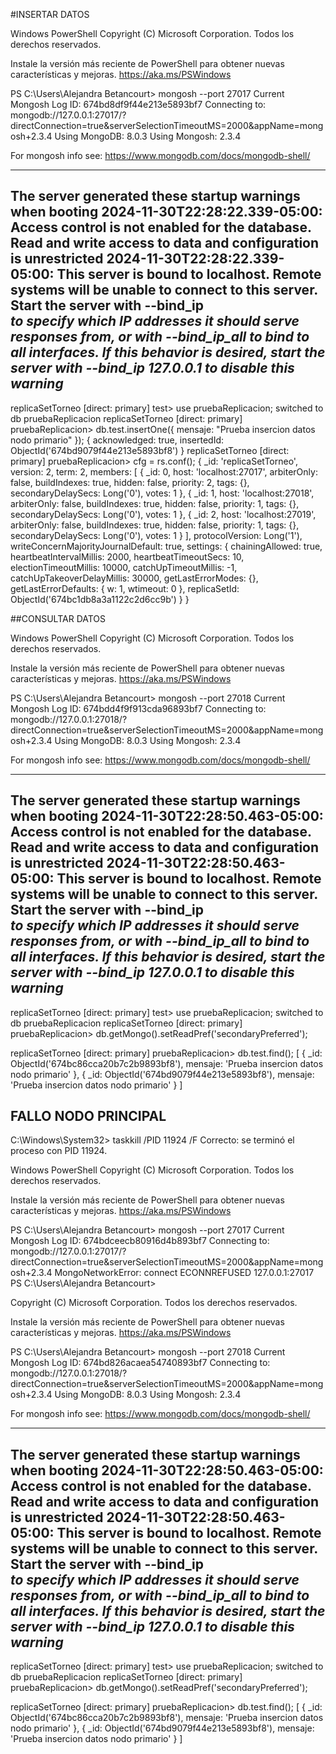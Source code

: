 #INSERTAR DATOS

Windows PowerShell
Copyright (C) Microsoft Corporation. Todos los derechos reservados.

Instale la versión más reciente de PowerShell para obtener nuevas características y mejoras. https://aka.ms/PSWindows

PS C:\Users\Alejandra Betancourt> mongosh --port 27017
Current Mongosh Log ID: 674bd8df9f44e213e5893bf7
Connecting to:          mongodb://127.0.0.1:27017/?directConnection=true&serverSelectionTimeoutMS=2000&appName=mongosh+2.3.4
Using MongoDB:          8.0.3
Using Mongosh:          2.3.4

For mongosh info see: https://www.mongodb.com/docs/mongodb-shell/

------
   The server generated these startup warnings when booting
   2024-11-30T22:28:22.339-05:00: Access control is not enabled for the database. Read and write access to data and configuration is unrestricted
   2024-11-30T22:28:22.339-05:00: This server is bound to localhost. Remote systems will be unable to connect to this server. Start the server with --bind_ip <address> to specify which IP addresses it should serve responses from, or with --bind_ip_all to bind to all interfaces. If this behavior is desired, start the server with --bind_ip 127.0.0.1 to disable this warning
------

replicaSetTorneo [direct: primary] test> use pruebaReplicacion;
switched to db pruebaReplicacion
replicaSetTorneo [direct: primary] pruebaReplicacion> db.test.insertOne({ mensaje: "Prueba insercion datos nodo primario" });
{
  acknowledged: true,
  insertedId: ObjectId('674bd9079f44e213e5893bf8')
}
replicaSetTorneo [direct: primary] pruebaReplicacion> cfg = rs.conf();
{
  _id: 'replicaSetTorneo',
  version: 2,
  term: 2,
  members: [
    {
      _id: 0,
      host: 'localhost:27017',
      arbiterOnly: false,
      buildIndexes: true,
      hidden: false,
      priority: 2,
      tags: {},
      secondaryDelaySecs: Long('0'),
      votes: 1
    },
    {
      _id: 1,
      host: 'localhost:27018',
      arbiterOnly: false,
      buildIndexes: true,
      hidden: false,
      priority: 1,
      tags: {},
      secondaryDelaySecs: Long('0'),
      votes: 1
    },
    {
      _id: 2,
      host: 'localhost:27019',
      arbiterOnly: false,
      buildIndexes: true,
      hidden: false,
      priority: 1,
      tags: {},
      secondaryDelaySecs: Long('0'),
      votes: 1
    }
  ],
  protocolVersion: Long('1'),
  writeConcernMajorityJournalDefault: true,
  settings: {
    chainingAllowed: true,
    heartbeatIntervalMillis: 2000,
    heartbeatTimeoutSecs: 10,
    electionTimeoutMillis: 10000,
    catchUpTimeoutMillis: -1,
    catchUpTakeoverDelayMillis: 30000,
    getLastErrorModes: {},
    getLastErrorDefaults: { w: 1, wtimeout: 0 },
    replicaSetId: ObjectId('674bc1db8a3a1122c2d6cc9b')
  }
}

##CONSULTAR DATOS

Windows PowerShell
Copyright (C) Microsoft Corporation. Todos los derechos reservados.

Instale la versión más reciente de PowerShell para obtener nuevas características y mejoras. https://aka.ms/PSWindows

PS C:\Users\Alejandra Betancourt> mongosh --port 27018
Current Mongosh Log ID: 674bdd4f9f913cda96893bf7
Connecting to:          mongodb://127.0.0.1:27018/?directConnection=true&serverSelectionTimeoutMS=2000&appName=mongosh+2.3.4
Using MongoDB:          8.0.3
Using Mongosh:          2.3.4

For mongosh info see: https://www.mongodb.com/docs/mongodb-shell/

------
   The server generated these startup warnings when booting
   2024-11-30T22:28:50.463-05:00: Access control is not enabled for the database. Read and write access to data and configuration is unrestricted
   2024-11-30T22:28:50.463-05:00: This server is bound to localhost. Remote systems will be unable to connect to this server. Start the server with --bind_ip <address> to specify which IP addresses it should serve responses from, or with --bind_ip_all to bind to all interfaces. If this behavior is desired, start the server with --bind_ip 127.0.0.1 to disable this warning
------

replicaSetTorneo [direct: primary] test> use pruebaReplicacion;
switched to db pruebaReplicacion
replicaSetTorneo [direct: primary] pruebaReplicacion> db.getMongo().setReadPref('secondaryPreferred');

replicaSetTorneo [direct: primary] pruebaReplicacion> db.test.find();
[
  {
    _id: ObjectId('674bc86cca20b7c2b9893bf8'),
    mensaje: 'Prueba insercion datos nodo primario'
  },
  {
    _id: ObjectId('674bd9079f44e213e5893bf8'),
    mensaje: 'Prueba insercion datos nodo primario'
  }
]


## FALLO NODO PRINCIPAL

C:\Windows\System32> taskkill /PID 11924 /F
Correcto: se terminó el proceso con PID 11924.

Windows PowerShell
Copyright (C) Microsoft Corporation. Todos los derechos reservados.

Instale la versión más reciente de PowerShell para obtener nuevas características y mejoras. https://aka.ms/PSWindows

PS C:\Users\Alejandra Betancourt> mongosh --port 27017
Current Mongosh Log ID: 674bdceecb80916d4b893bf7
Connecting to:          mongodb://127.0.0.1:27017/?directConnection=true&serverSelectionTimeoutMS=2000&appName=mongosh+2.3.4
MongoNetworkError: connect ECONNREFUSED 127.0.0.1:27017
PS C:\Users\Alejandra Betancourt>

Copyright (C) Microsoft Corporation. Todos los derechos reservados.

Instale la versión más reciente de PowerShell para obtener nuevas características y mejoras. https://aka.ms/PSWindows

PS C:\Users\Alejandra Betancourt> mongosh --port 27018
Current Mongosh Log ID: 674bd826acaea54740893bf7
Connecting to:          mongodb://127.0.0.1:27018/?directConnection=true&serverSelectionTimeoutMS=2000&appName=mongosh+2.3.4
Using MongoDB:          8.0.3
Using Mongosh:          2.3.4

For mongosh info see: https://www.mongodb.com/docs/mongodb-shell/

------
   The server generated these startup warnings when booting
   2024-11-30T22:28:50.463-05:00: Access control is not enabled for the database. Read and write access to data and configuration is unrestricted
   2024-11-30T22:28:50.463-05:00: This server is bound to localhost. Remote systems will be unable to connect to this server. Start the server with --bind_ip <address> to specify which IP addresses it should serve responses from, or with --bind_ip_all to bind to all interfaces. If this behavior is desired, start the server with --bind_ip 127.0.0.1 to disable this warning
------
replicaSetTorneo [direct: primary] test> use pruebaReplicacion;
switched to db pruebaReplicacion
replicaSetTorneo [direct: primary] pruebaReplicacion> db.getMongo().setReadPref('secondaryPreferred');

replicaSetTorneo [direct: primary] pruebaReplicacion> db.test.find();
[
  {
    _id: ObjectId('674bc86cca20b7c2b9893bf8'),
    mensaje: 'Prueba insercion datos nodo primario'
  },
  {
    _id: ObjectId('674bd9079f44e213e5893bf8'),
    mensaje: 'Prueba insercion datos nodo primario'
  }
]






